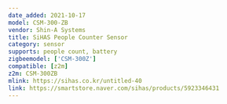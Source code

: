 ```yaml
---
date_added: 2021-10-17
model: CSM-300-ZB
vendor: Shin-A Systems
title: SiHAS People Counter Sensor 
category: sensor
supports: people count, battery
zigbeemodel: ['CSM-300Z']
compatible: [z2m]
z2m: CSM-300ZB
mlink: https://sihas.co.kr/untitled-40
link: https://smartstore.naver.com/sihas/products/5923346431
---
```

